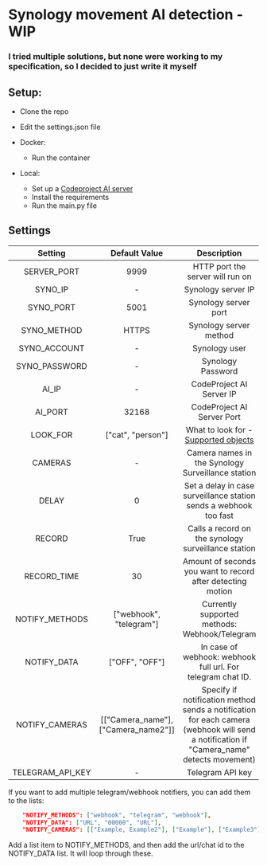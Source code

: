 # Synology movement AI detection - WIP
### I tried multiple solutions, but none were working to my specification, so I decided to just write it myself
## Setup:
* Clone the repo
* Edit the settings.json file


* Docker:
  * Run the container

* Local:
  * Set up a [Codeproject AI server](https://www.codeproject.com)
  * Install the requirements
  * Run the main.py file

## Settings
|     Setting      |            Default Value            |                                                                 Description                                                                  |
|:----------------:|:-----------------------------------:|:--------------------------------------------------------------------------------------------------------------------------------------------:|
|   SERVER_PORT    |                9999                 |                                                       HTTP port the server will run on                                                       |
|     SYNO_IP      |                  -                  |                                                              Synology server IP                                                              |
|    SYNO_PORT     |                5001                 |                                                             Synology server port                                                             |
|   SYNO_METHOD    |                HTTPS                |                                                            Synology server method                                                            |
|   SYNO_ACCOUNT   |                  -                  |                                                                Synology user                                                                 |
|  SYNO_PASSWORD   |                  -                  |                                                              Synology Password                                                               |
|      AI_IP       |                  -                  |                                                           CodeProject AI Server IP                                                           |
|     AI_PORT      |                32168                |                                                          CodeProject AI Server Port                                                          |
|     LOOK_FOR     |          ["cat", "person"]          |                 What to look for - [Supported objects](https://www.codeproject.com/AI/docs/api/api_reference.html#detection)                 | 
|     CAMERAS      |                  -                  |                                              Camera names in the Synology Surveillance station                                               |
|      DELAY       |                  0                  |                                      Set a delay in case surveillance station sends a webhook too fast                                       |
|      RECORD      |                True                 |                                             Calls a record on the synology surveillance station                                              |
|   RECORD_TIME    |                 30                  |                                         Amount of seconds you want to record after detecting motion                                          | 
|  NOTIFY_METHODS  |       ["webhook", "telegram"]       |                                                Currently supported methods: Webhook/Telegram                                                 |
|   NOTIFY_DATA    |           ["OFF", "OFF"]            |                                         In case of webhook: webhook full url. For telegram chat ID.                                          |
|  NOTIFY_CAMERAS  | [["Camera_name"], ["Camera_name2"]] |   Specify if notification method sends a notification for each camera (webhook will send a notification if "Camera_name" detects movement)   | 
| TELEGRAM_API_KEY |                  -                  |                                                               Telegram API key                                                               | 




If you want to add multiple telegram/webhook notifiers, you can add them to the lists:
```json
    "NOTIFY_METHODS": ["webhook", "telegram", "webhook"],
    "NOTIFY_DATA": ["URL", "00000", "URL"],
    "NOTIFY_CAMERAS": [["Example, Example2"], ["Example"], ["Example3"]],
```
Add a list item to NOTIFY_METHODS, and then add the url/chat id to the NOTIFY_DATA list. It will loop through these.